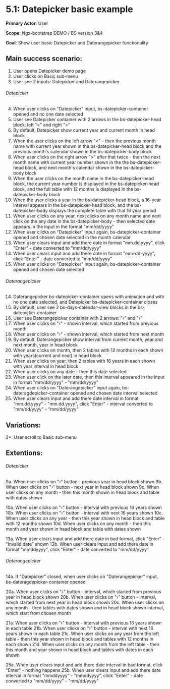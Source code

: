 5.1: Datepicker basic example
=============================
**Primary Actor**: User

**Scope**: Ngx-bootstrap DEMO / BS version 3&4

**Goal**: Show user basic Datepicker and Daterangepicker functionality

Main success scenario:
----------------------
1. User opens Datepicker demo page
2. User clicks on Basic sub-menu
3. User see 2 inputs: Datepicker and Daterangepicker

###### Datepicker
4. When user clicks on "Datepicker" input, bs-datepicker-container opened and no one date selected
5. User see Datepicker container with 2 arrows in the bs-datepicker-head block: left "<" and right ">"
6. By default, Datepicker show current year and current month in head block
7. When the user clicks on the left arrow "<" - then the previous month name with current year shown in the bs-datepicker-head block and the previous month's calendar shown in the bs-datepicker-body block
8. When user clicks on the right arrow ">" after that twice - then the next month name with current year number shown in the the bs-datepicker-head block, and next month's calendar shown in the bs-datepicker-body block
9. When the user clicks on the month name in the bs-datepicker-head block, the current year number is displayed in the bs-datepicker-head block, and the full table with 12 months is displayed in the bs-datepicker-body block 
10. When the user clicks a year in the bs-datepicker-head block, a 16-year interval appears in the bs-datepicker-head block, and the bs-datepicker-body displays the complete table with that 16 year period
11. When user clicks on any year, next clicks on any month name and next click on the any date in the bs-datepicker-body - then selected date appears in the input in the format "mm/dd/yyyy"
12. When user clicks on "Datepicker" input again, bs-datepicker-container opened and chosen date selected in the month calendar
13. When user clears input and add there date in format "mm.dd.yyyy", click "Enter" - date converted to "mm/dd/yyyy"
14. When user clears input and add there date in format "mm-dd-yyyy", click "Enter" - date converted to "mm/dd/yyyy"
15. When user clicks on "Datepicker" input again, bs-datepicker-container opened and chosen date selected

###### Daterangepicker
14. Daterangepicker bs-datepicker-container opens with animation and with no one date selected, and Datepicker bs-datepicker-container closes
15. By default, user see 2 bs-days-calendar-view blocks in the bs-datepicker-container
16. User see Daterangepicker container with 2 arrows: "‹" and "›"
17. When user clicks on "‹" - shown interval, which started from previous month
18. When user clicks on "›" - shown interval, which started from next month
19. By default, Daterangepicker show interval from current month, year and next month, year in head block
20. When user clicks on month, then 2 tables with 12 months in each shown with years(current and next) in head block
21. When user clicks on year, then 2 tables with 16 years in each shown with year interval in head block
22. When user clicks on any date - then this date selected
23. When user click on the later date, then this interval appeared in the input in format "mm/dd/yyyy" - "mm/dd/yyyy"
24. When user clicks on "Daterangepicker" input again, bs-dateragdepicker-container opened and chosen date interval selected
25. When user clears input and add there date interval in format "mm.dd.yyyy" - "mm.dd.yyyy", click "Enter" - interval converted to "mm/dd/yyyy" - "mm/dd/yyyy"

Variations:
-----------
2*. User scroll to Basic sub-menu

Extentions:
-----------
###### Datepicker
9a. When user clicks on "‹" button - previous year in head block shown
9b. When user clicks on "›" button - next year in head block shown
9c. When user clicks on any month - then this month shown in head block and table with dates shown

10a. When user clicks on "‹" button - interval with previous 16 years shown
10b. When user clicks on "›" button - interval with next 16 years shown
10c. When user clicks on any year - then this year shown in head block and table with 12 months shown
10d. When user clicks on any month - then this month and year shown in head block and table with dates shown

13a. When user clears input and add there date in bad format, click "Enter" - "Invalid date" shown
13b. When user clears input and add there date in format "mmddyyyy", click "Enter" - date converted to "mm/dd/yyyy"

###### Daterangepicker
14a. If "Datepicker" closed, when user clicks on "Daterangepicker" input, bs-dateragdepicker-container opened

20a. When user clicks on "‹" button - interval, which started from previous year in head block shown
20b. When user clicks on "›" button - interval, which started from next year in head block shown
20c. When user clicks on any month - then tables with dates shown and in head block shown interval, which start from chosen month

21a. When user clicks on "‹" button - interval with previous 16 years shown in each table
21b. When user clicks on "›" button - interval with next 16 years shown in each table
21c. When user clicks on any year from the left table - then this year shown in head block and tables with 12 months in each shown
21d. When user clicks on any month from the left table - then this month and year shown in head block and tables with dates in each shown

25a. When user clears input and add there date interval in bad format, click "Enter" - nothing happens
25b. When user clears input and add there date interval in format "mmddyyyy" - "mmddyyyy", click "Enter" - date converted to "mm/dd/yyyy" - "mm/dd/yyyy"

